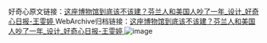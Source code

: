 好奇心原文链接：[这座博物馆到底该不该建？芬兰人和美国人吵了一年_设计_好奇心日报-王雯婷 ](https://www.qdaily.com/articles/12230.html)
WebArchive归档链接：[这座博物馆到底该不该建？芬兰人和美国人吵了一年_设计_好奇心日报-王雯婷 ](http://web.archive.org/web/20190623172143/https://www.qdaily.com/articles/12230.html)
![image](http://ww3.sinaimg.cn/large/007d5XDply1g3x2n0d41vj30u0967npd)